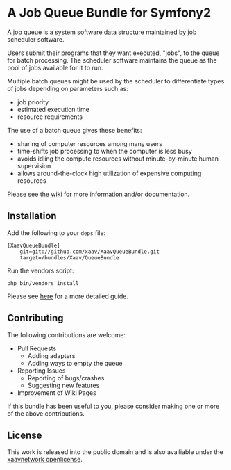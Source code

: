 # A Job Queue Bundle for Symfony2 #

A job queue is a system software data structure maintained by job scheduler software.

Users submit their programs that they want executed, "jobs", to the queue for batch processing. The scheduler software maintains the queue as the pool of jobs available for it to run.

Multiple batch queues might be used by the scheduler to differentiate types of jobs depending on parameters such as:

* job priority
* estimated execution time
* resource requirements

The use of a batch queue gives these benefits:

* sharing of computer resources among many users
* time-shifts job processing to when the computer is less busy
* avoids idling the compute resources without minute-by-minute human supervision
* allows around-the-clock high utilization of expensive computing resources

Please see [the wiki][1] for more information and/or documentation. 

## Installation ##

Add the following to your `deps` file:

    [XaavQueueBundle]
        git=git://github.com/xaav/XaavQueueBundle.git
        target=/bundles/Xaav/QueueBundle

Run the vendors script:

    php bin/vendors install
    
Please see [here][5] for a more detailed guide.

## Contributing ##

The following contributions are welcome:

- Pull Requests
    - Adding adapters
    - Adding ways to empty the queue
- Reporting Issues
    - Reporting of bugs/crashes
    - Suggesting new features
- Improvement of Wiki Pages

If this bundle has been useful to you, please consider making one or more of the above contributions. 

## License ##

This work is released into the public domain and is also availiable under the [xaavnetwork openlicense][4].

[1]: https://github.com/xaav/XaavQueueBundle/wiki 
[2]: http://en.wikipedia.org/wiki/Job_queue
[4]: http://xaav.tk/OpenLicense
[5]: https://github.com/xaav/XaavQueueBundle/wiki/Installation